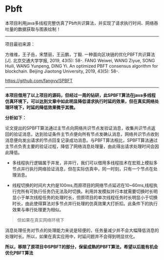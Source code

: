 # Pbft

本项目利用java多线程完整仿真了Pbft共识算法，并实现了请求执行时间、网络吞吐量的数据获取与图表绘制！

---

项目最初来源：

方维维，王子岳，宋慧丽，王云鹏，丁毅. 一种面向区块链的优化PBFT共识算法[J]. 北京交通大学学报, 2019, 43(5): 58-. FANG Weiwei, WANG Ziyue, SONG Huili, WANG Yunpeng, DING Yi. An optimized PBFT consensus algorithm for blockchain. Beijing Jiaotong University, 2019, 43(5): 58-.

https://github.com/fangvv/SPBFT

---

**本项目借用了以上项目的源码，但经过一周的钻研，此SPBFT算法在java多线程仿真环境下，可以达到文章中如此明显降低请求执行时延的效果，但在真实网络处理环境下，时延的降低效果微乎其微。**

**分析如下：**

论文提出的SPBFT算法通过主节点向网络共识节点发验证消息，收集共识节点返回的验证消息，达到验证条件主节点便向所有节点发确认消息，网络共识节点收到消息便向发出请求的节点回复记录成功消息。与PBFT算法相比，SPBFT算法通过主节点负责主要的验证过程，降低了网络消息处理量，由此得出请求处理时间会因此降低。

* 多线程执行逻辑属于并发，非并行，我们可以借用多线程技术在宏观上模拟多节点并行执行网络验证消息，但在实际仿真中，同一时刻，只有一个节点在处理消息。

* 线程切换的时间片大约是100ms,而原项目的网络节点延迟在10~60ms,线程执行完所有可执行任务仍无法及时切换。利用并发模拟并行本就需要切换时长明显小于单次线程任务的处理时长，但原项目的单次线程任务时长明显小于切换时长，由此使得算法对多节点并行处理的仿真效果大打折扣。此条件下的执行效果与串行处理更为相似。

> 但如果在真实网络环境下

消息处理任务对节点的处理能力来说是轻便的，任务量减少并不会大幅降低消息的处理时长。所以，如果在真实应用中，时延问题并不会得到明显优化。

**所以，移除了原项目中SPBFT的部分，保留成熟的PBFT算法，希望以后能有机会优化PBFT算法**


